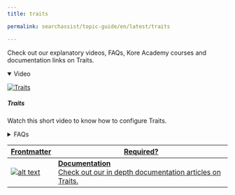 ```yaml
---
title: traits

permalink: searchassist/topic-guide/en/latest/traits

---
```

<!--#### Topic Guide
###### Traits-->

  Check out our explanatory videos, FAQs, Kore Academy courses and documentation links on Traits.

<details class="introduction-video" open>
  <summary>Video
  </summary>
  
   [![Traits](images/VideoCoverImage.png)](https://player.vimeo.com/video/751565668?h=3b5c9ebaf6&badge=0&autopause=0&player_id=0&app_id=58479/embed)

  ##### Traits 
  Watch this short video to know how to configure Traits.

</details>

<details>
  <summary>FAQs
  </summary>

  <a class="doc-link" target="_blank" href="https://docs.kore.ai/searchassist/concepts/managing-indices/configuring-traits/">
 
  What are traits?

</a>

 <a class="doc-link" target="_blank" href="https://docs.kore.ai/searchassist/concepts/managing-indices/configuring-traits/">
 
  How to configure traits in SearchAssist?

</a>
 
  
</details>


<a class="doc-link" target="_blank" href="https://docs.kore.ai/searchassist/concepts/managing-indices/configuring-traits/">
 

| Frontmatter | Required? |
|-------------|-------------|
| ![alt text](images/docIcon.svg "Title") | **Documentation**  <br /> Check out our in depth documentation articles on Traits. | 


</a>
